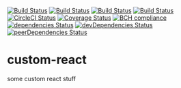 [![Build Status](https://img.shields.io/github/repo-size/yurikrupnik/custom-react.svg)](https://travis-ci.org/yurikrupnik/custom-react)
[![Build Status](https://img.shields.io/github/languages/code-size/yurikrupnik/custom-react.svg)](https://travis-ci.org/yurikrupnik/custom-react)
[![Build Status](https://img.shields.io/bundlephobia/min/custom-react.svg)](https://travis-ci.org/yurikrupnik/custom-react)
[![Build Status](https://travis-ci.org/yurikrupnik/custom-react.svg?branch=master)](https://travis-ci.org/yurikrupnik/custom-react)
[![CircleCI Status](https://badgen.net/circleci/github/yurikrupnik/custom-react/master)]()
[![Coverage Status](https://coveralls.io/repos/github/yurikrupnik/custom-react/badge.svg?branch=master)](https://coveralls.io/github/yurikrupnik/custom-react?branch=master)
[![BCH compliance](https://bettercodehub.com/edge/badge/yurikrupnik/custom-react?branch=master)](https://bettercodehub.com/)
[![dependencies Status](https://david-dm.org/yurikrupnik/custom-react/status.svg)](https://david-dm.org/yurikrupnik/custom-react)
[![devDependencies Status](https://david-dm.org/yurikrupnik/custom-react/dev-status.svg)](https://david-dm.org/yurikrupnik/custom-react?type=dev)
[![peerDependencies Status](https://david-dm.org/yurikrupnik/custom-react/peer-status.svg)](https://david-dm.org/yurikrupnik/custom-react?type=peer)

# custom-react
some custom react stuff
